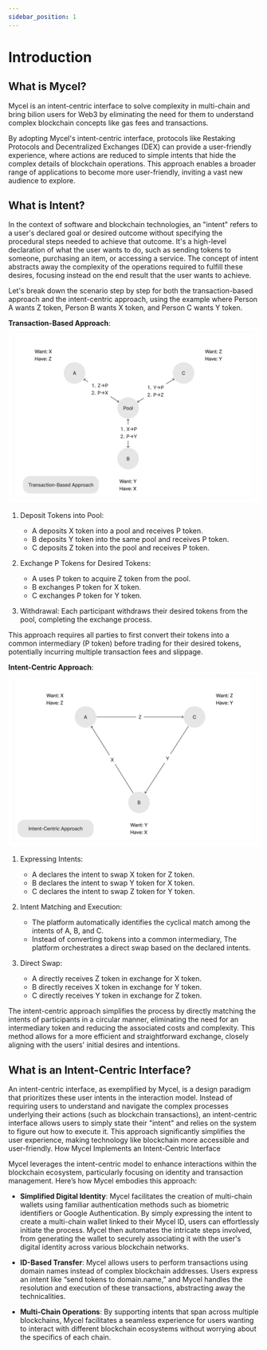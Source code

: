 ```yaml
---
sidebar_position: 1
---
```


# Introduction

## What is Mycel?

Mycel is an intent-centric interface to solve complexity in multi-chain and bring bilion users for Web3 by eliminating the need for them to understand complex blockchain concepts like gas fees and transactions.

By adopting Mycel's intent-centric interface, protocols like Restaking Protocols and Decentralized Exchanges (DEX) can provide a user-friendly experience, where actions are reduced to simple intents that hide the complex details of blockchain operations.
This approach enables a broader range of applications to become more user-friendly, inviting a vast new audience to explore.

## What is Intent?

In the context of software and blockchain technologies, an "intent" refers to a user's declared goal or desired outcome without specifying the procedural steps needed to achieve that outcome. It's a high-level declaration of what the user wants to do, such as sending tokens to someone, purchasing an item, or accessing a service. The concept of intent abstracts away the complexity of the operations required to fulfill these desires, focusing instead on the end result that the user wants to achieve.

Let's break down the scenario step by step for both the transaction-based approach and the intent-centric approach, using the example where Person A wants Z token, Person B wants X token, and Person C wants Y token.

**Transaction-Based Approach**:
![transaction-based](../assets/transaction-based.png)

1. Deposit Tokens into Pool:

   - A deposits X token into a pool and receives P token.
   - B deposits Y token into the same pool and receives P token.
   - C deposits Z token into the pool and receives P token.

2. Exchange P Tokens for Desired Tokens:

   - A uses P token to acquire Z token from the pool.
   - B exchanges P token for X token.
   - C exchanges P token for Y token.

3. Withdrawal:
   Each participant withdraws their desired tokens from the pool, completing the exchange process.

This approach requires all parties to first convert their tokens into a common intermediary (P token) before trading for their desired tokens, potentially incurring multiple transaction fees and slippage.

**Intent-Centric Approach**:
![intent-centric](../assets/intent-centric.png)

1. Expressing Intents:

   - A declares the intent to swap X token for Z token.
   - B declares the intent to swap Y token for X token.
   - C declares the intent to swap Z token for Y token.

2. Intent Matching and Execution:

   - The platform automatically identifies the cyclical match among the intents of A, B, and C.
   - Instead of converting tokens into a common intermediary, The platform orchestrates a direct swap based on the declared intents.

3. Direct Swap:
   - A directly receives Z token in exchange for X token.
   - B directly receives X token in exchange for Y token.
   - C directly receives Y token in exchange for Z token.

The intent-centric approach simplifies the process by directly matching the intents of participants in a circular manner, eliminating the need for an intermediary token and reducing the associated costs and complexity. This method allows for a more efficient and straightforward exchange, closely aligning with the users' initial desires and intentions.

## What is an Intent-Centric Interface?

An intent-centric interface, as exemplified by Mycel, is a design paradigm that prioritizes these user intents in the interaction model. Instead of requiring users to understand and navigate the complex processes underlying their actions (such as blockchain transactions), an intent-centric interface allows users to simply state their "intent" and relies on the system to figure out how to execute it. This approach significantly simplifies the user experience, making technology like blockchain more accessible and user-friendly.
How Mycel Implements an Intent-Centric Interface

Mycel leverages the intent-centric model to enhance interactions within the blockchain ecosystem, particularly focusing on identity and transaction management. Here’s how Mycel embodies this approach:

- **Simplified Digital Identity**: Mycel facilitates the creation of multi-chain wallets using familiar authentication methods such as biometric identifiers or Google Authentication. By simply expressing the intent to create a multi-chain wallet linked to their Mycel ID, users can effortlessly initiate the process. Mycel then automates the intricate steps involved, from generating the wallet to securely associating it with the user's digital identity across various blockchain networks.

- **ID-Based Transfer**: Mycel allows users to perform transactions using domain names instead of complex blockchain addresses. Users express an intent like “send tokens to domain.name,” and Mycel handles the resolution and execution of these transactions, abstracting away the technicalities.

- **Multi-Chain Operations**: By supporting intents that span across multiple blockchains, Mycel facilitates a seamless experience for users wanting to interact with different blockchain ecosystems without worrying about the specifics of each chain.
